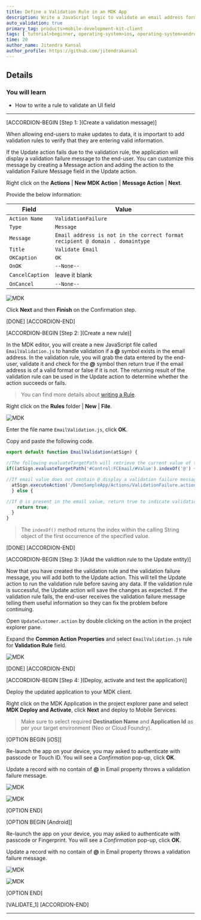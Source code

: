 ```yaml
---
title: Define a Validation Rule in an MDK App
description: Write a JavaScript logic to validate an email address format in an MDK app.
auto_validation: true
primary_tag: products>mobile-development-kit-client
tags: [ tutorial>beginner, operating-system>ios, operating-system>android, topic>mobile, products>sap-cloud-platform, products>mobile-development-kit-client, software-product-function>sap-cloud-platform-mobile-services ]
time: 20
author_name: Jitendra Kansal
author_profile: https://github.com/jitendrakansal
---
```


## Details
### You will learn
  - How to write a rule to validate an UI field

---

[ACCORDION-BEGIN [Step 1: ](Create a validation message)]

When allowing end-users to make updates to data, it is important to add validation rules to verify that they are entering valid information.

If the Update action fails due to the validation rule, the application will display a validation failure message to the end-user. You can customize this message by creating a Message action and adding the action to the validation Failure Message field in the Update action.

Right click on the **Actions** | **New MDK Action** | **Message Action** | **Next**.

Provide the below information:

| Field | Value |
|----|----|
| `Action Name`| `ValidationFailure` |
| `Type` | `Message` |
| `Message`| `Email address is not in the correct format recipient @ domain . domaintype` |
| `Title` |  `Validate Email` |
| `OKCaption`| `OK` |
| `OnOK` | `--None--` |
| `CancelCaption` | leave it blank |
| `OnCancel` | `--None--` |

![MDK](img_011.png)

Click **Next** and then **Finish** on the Confirmation step.

[DONE]
[ACCORDION-END]


[ACCORDION-BEGIN [Step 2: ](Create a new rule)]

In the MDK editor, you will create a new JavaScript file called `EmailValidation.js` to handle validation if a **@** symbol exists in the email address. In the validation rule, you will grab the data entered by the end-user, validate it and check for the **@** symbol then return true if the email address is of a valid format or false if it is not. The returning result of the validation rule can be used in the Update action to determine whether the action succeeds or fails.

>You can find more details about [writing a Rule](https://help.sap.com/viewer/977416d43cd74bdc958289038749100e/Latest/en-US/ef1e3404ff5f4ca68676acbda10e4bd0.html).

Right click on the **Rules** folder | **New** | **File**.

![MDK](img_001.png)

Enter the file name `EmailValidation.js`, click **OK**.

Copy and paste the following code.

```JavaScript
export default function EmailValidation(atSign) {

//The following evaluateTargetPath will retrieve the current value of the email control
if((atSign.evaluateTargetPath('#Control:FCEmail/#Value').indexOf('@') + 1) == 0) {

//If email value does not contain @ display a validation failure message to the end-user
  atSign.executeAction('/DemoSampleApp/Actions/ValidationFailure.action');
  } else {

//If @ is present in the email value, return true to indicate validation is successful
    return true;
  }
}
```

>The `indexOf()` method returns the index within the calling String object of the first occurrence of the specified value.

[DONE]
[ACCORDION-END]

[ACCORDION-BEGIN [Step 3: ](Add the validtion rule to the Update entity)]

Now that you have created the validation rule and the validation failure message, you will add both to the Update action. This will tell the Update action to run the validation rule before saving any data. If the validation rule is successful, the Update action will save the changes as expected. If the validation rule fails, the end-user receives the validation failure message telling them useful information so they can fix the problem before continuing.

Open `UpdateCustomer.action` by double clicking on the action in the project explorer pane.

Expand the **Common Action Properties** and select `EmailValidation.js` rule for **Validation Rule** field.

![MDK](img_012.1.png)

[DONE]
[ACCORDION-END]

[ACCORDION-BEGIN [Step 4: ](Deploy, activate and test the application)]

Deploy the updated application to your MDK client.

Right click on the MDK Application in the project explorer pane and select **MDK Deploy and Activate**, click **Next** and deploy to Mobile Services.

>Make sure to select required **Destination Name** and **Application Id** as per your target environment (Neo or Cloud Foundry).

[OPTION BEGIN [iOS]]

Re-launch the app on your device, you may asked to authenticate with passcode or Touch ID. You will see a _Confirmation_ pop-up, click **OK**.

Update a record with no contain of **@** in Email property throws a validation failure message.

![MDK](img_013.png)

![MDK](img_012.png)

[OPTION END]

[OPTION BEGIN [Android]]

Re-launch the app on your device, you may asked to authenticate with passcode or Fingerprint. You will see a _Confirmation_ pop-up, click **OK**.

Update a record with no contain of **@** in Email property throws a validation failure message.

![MDK](img_013.1.jpg)

![MDK](img_012.1.jpg)

[OPTION END]

[VALIDATE_1]
[ACCORDION-END]

---
